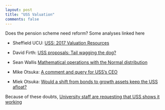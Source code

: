 ```yaml
---
layout: post
title: "USS Valuation"
comments: false
---
```


Does the pension scheme need reform? Some analyses linked here

* Sheffield UCU: [USS: 2017 Valuation Resources](http://ucu.group.shef.ac.uk/campaigns/pensions/uss-2017-valuation-resources/) 

* David Firth: [USS proposals: Tail wagging the dog?](https://statgeek.net/2018/03/15/uss-proposals-tail-wagging-the-dog/)

* Sean Wallis [Mathematical operations with the Normal distribution](https://corplingstats.wordpress.com/2018/03/04/maths-operations-with-normal/)

* Mike Otsuka: [A comment and query for USS’s CEO](https://medium.com/@mikeotsuka/a-comment-and-query-for-usss-ceo-c1af623c0f84)

* Miek Otsuka: [Would a shift from bonds to growth assets keep the USS afloat?](https://wonkhe.com/blogs/would-a-shift-from-bonds-to-growth-assets-keep-the-uss-afloat/)


Because of these doubts, [University staff are requesting that USS shows it working](https://you.38degrees.org.uk/petitions/uss-must-show-its-workings)